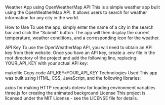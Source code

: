 Weather App using OpenWeatherMap API
This is a simple weather app built using the OpenWeatherMap API. It allows users to search for weather information for any city in the world.

How to Use
To use the app, simply enter the name of a city in the search bar and click the "Submit" button. The app will then display the current temperature, weather conditions, and a corresponding icon for the weather.

API Key
To use the OpenWeatherMap API, you will need to obtain an API key from their website. Once you have an API key, create a .env file in the root directory of the project and add the following line, replacing YOUR_API_KEY with your actual API key:

makefile
Copy code
API_KEY=YOUR_API_KEY
Technologies Used
This app was built using HTML, CSS, JavaScript, and the following libraries:

axios for making HTTP requests
dotenv for loading environment variables
three.js for creating the animated background
License
This project is licensed under the MIT License - see the LICENSE file for details.
